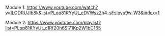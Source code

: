 Module 1: https://www.youtube.com/watch?v=ILODRUJib8k&list=PLop81KYyUt_eDVWsz2h4-sFsioyu9w-W3&index=1

Module 2: https://www.youtube.com/playlist?list=PLop81KYyUt_c1Rf20h6SI71Kp2W1bC165
